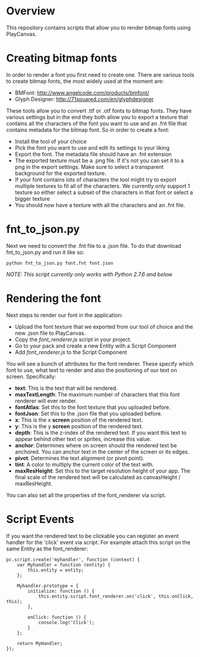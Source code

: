 Overview
====================================

This repository contains scripts that allow you to render bitmap fonts using PlayCanvas.

Creating bitmap fonts
=====================

In order to render a font you first need to create one. There are various tools to create bitmap fonts, the most widely used at the moment
are:
- BMFont: http://www.angelcode.com/products/bmfont/
- Glyph Designer: http://71squared.com/en/glyphdesigner

These tools allow you to convert .ttf or .otf fonts to bitmap fonts. They have various settings but in the end they both allow you to export
a texture that contains all the characters of the font you want to use and an .fnt file that contains metadata for the bitmap font. So in order to create a font:
- Install the tool of your choice
- Pick the font you want to use and edit its settings to your liking
- Export the font. The metadata file should have an .fnt extension
- The exported texture must be a .png file. If it's not you can set it to a png in the export settings. Make sure to select a transparent background for the exported texture.
- If your font contains lots of characters the tool might try to export multiple textures to fit all of the characters. We currently
only support 1 texture so either select a subset of the characters in that font or select a bigger texture
- You should now have a texture with all the characters and an .fnt file.

fnt_to_json.py
==============

Next we need to convert the .fnt file to a .json file. To do that download fnt_to_json.py and run it like so:
```
python fnt_to_json.py font.fnt font.json
```

*NOTE: This script currently only works with Python 2.7.6 and below*

Rendering the font
===================

Next steps to render our font in the application:
- Upload the font texture that we exported from our tool of choice and the new .json file to PlayCanvas.
- Copy the *font_renderer.js* script in your project.
- Go to your pack and create a new Entity with a Script Component
- Add *font_renderer.js* to the Script Component

You will see a bunch of attributes for the font renderer. These specify which font to use, what text to render and also the positioning of our text on screen. Specifically:
- **text**: This is the text that will be rendered.
- **maxTextLength**: The maximum number of characters that this font renderer will ever render.
- **fontAtlas**: Set this to the font texture that you uploaded before.
- **fontJson**: Set this to the .json file that you uploaded before.
- **x**: This is the x **screen** position of the rendered text.
- **y**: This is the y **screen** position of the rendered text.
- **depth**: This is the z-index of the rendered text. If you want this text to appear behind other text or sprites, increase this value.
- **anchor**: Determines where on screen should the rendered text be anchored. You can anchor text in the center of the screen or its edges.
- **pivot**: Determines the text alignment (or pivot point).
- **tint**: A color to multiply the current color of the text with.
- **maxResHeight**: Set this to the target resolution height of your app. The final scale of the rendered text will be calculated as canvasHeight / maxResHeight.

You can also set all the properties of the font_renderer via script.

Script Events
=============

If you want the rendered text to be clickable you can register an event handler for the 'click' event via script. For example attach this
script on the same Entity as the font_renderer:

```
pc.script.create('myhandler', function (context) {
    var Myhandler = function (entity) {
        this.entity = entity;
    };

    Myhandler.prototype = {
        initialize: function () {
            this.entity.script.font_renderer.on('click', this.onClick, this);
        },

        onClick: function () {
            console.log('Click');
        }
    };

    return MyHandler;
});
```









